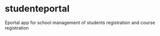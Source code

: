 # studenteportal
Eportal app for school management  of students registration and course registration
